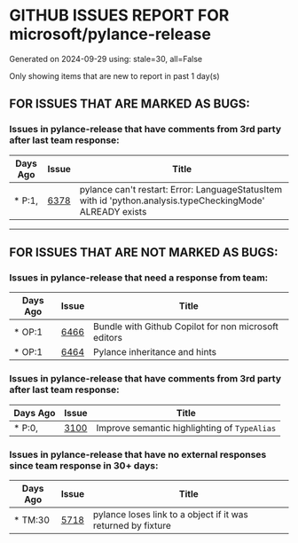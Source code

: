 
# GITHUB ISSUES REPORT FOR microsoft/pylance-release


Generated on 2024-09-29 using: stale=30, all=False


Only showing items that are new to report in past 1 day(s)


## FOR ISSUES THAT ARE MARKED AS BUGS:


### Issues in pylance-release that have comments from 3rd party after last team response:

| Days Ago | Issue | Title |
| --- | --- | --- |
 | \* P:1,  |[6378](https://github.com/microsoft/pylance-release/issues/6378 "pylance can't restart: Error: LanguageStatusItem with id 'python.analysis.typeCheckingMode' ALREADY exists")  |pylance can't restart: Error: LanguageStatusItem with id 'python.analysis.typeCheckingMode' ALREADY exists |

---

## FOR ISSUES THAT ARE NOT MARKED AS BUGS:


### Issues in pylance-release that need a response from team:

| Days Ago | Issue | Title |
| --- | --- | --- |
 | \* OP:1  |[6466](https://github.com/microsoft/pylance-release/issues/6466 "Bundle with Github Copilot for non microsoft editors")  |Bundle with Github Copilot for non microsoft editors |
 | \* OP:1  |[6464](https://github.com/microsoft/pylance-release/issues/6464 "Pylance inheritance and hints")  |Pylance inheritance and hints |

### Issues in pylance-release that have comments from 3rd party after last team response:

| Days Ago | Issue | Title |
| --- | --- | --- |
 | \* P:0,  |[3100](https://github.com/microsoft/pylance-release/issues/3100 "Improve semantic highlighting of `TypeAlias`")  |Improve semantic highlighting of `TypeAlias` |

### Issues in pylance-release that have no external responses since team response in 30+ days:

| Days Ago | Issue | Title |
| --- | --- | --- |
 | \* TM:30  |[5718](https://github.com/microsoft/pylance-release/issues/5718 "pylance loses link to a object if it was returned by fixture")  |pylance loses link to a object if it was returned by fixture |




















